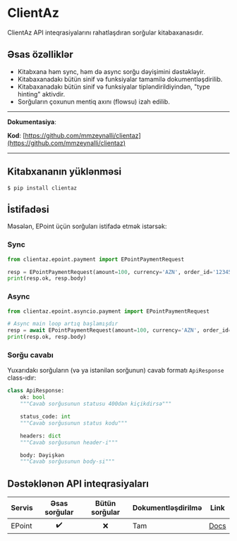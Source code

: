 # ClientAz

ClientAz API inteqrasiyalarını rahatlaşdıran sorğular kitabaxanasıdır.

## Əsas özəlliklər

- Kitabxana həm sync, həm də async sorğu dəyişimini dəstəkləyir.
- Kitabaxanadakı bütün sinif və funksiyalar tamamilə dokumentləşdirilib.
- Kitabaxanadakı bütün sinif və funksiyalar tipləndirildiyindən, "type hinting" aktivdir.
- Sorğuların çoxunun mentiq axını (flowsu) izah edilib.

---

**Dokumentasiya**: []()

**Kod**: [https://github.com/mmzeynalli/clientaz](https://github.com/mmzeynalli/clientaz)

---

## Kitabxananın yüklənməsi

```shell
$ pip install clientaz
```

## İstifadəsi

Məsələn, EPoint üçün sorğuları istifadə etmək istərsək:

### Sync

```python
from clientaz.epoint.payment import EPointPaymentRequest

resp = EPointPaymentRequest(amount=100, currency='AZN', order_id='12345678', description='Ödəniş')()
print(resp.ok, resp.body)

```

### Async

```python
from clientaz.epoint.asyncio.payment import EPointPaymentRequest

# Async main loop artıq başlamışdır
resp = await EPointPaymentRequest(amount=100, currency='AZN', order_id='12345678', description='Ödəniş')()
print(resp.ok, resp.body)

```

### Sorğu cavabı

Yuxarıdakı sorğuların (və ya istənilən sorğunun) cavab formatı `ApiResponse` class-ıdır:

```python
class ApiResponse:
    ok: bool
    """Cavab sorğusunun statusu 400dən kiçikdirsə"""

    status_code: int
    """Cavab sorğusunun status kodu"""

    headers: dict
    """Cavab sorğusunun header-i"""

    body: Dəyişkən
    """Cavab sorğusunun body-si"""
```

## Dəstəklənən API inteqrasiyaları

| Servis |   Əsas sorğular    | Bütün sorğular | Dokumentləşdirilmə | Link                                                                     |
| ------ | :----------------: | :------------: | ------------------ | ------------------------------------------------------------------------ |
| EPoint | :heavy_check_mark: |      :x:       | Tam                | [Docs](https://github.com/mmzeynalli/clientaz/tree/main/clientaz/epoint) |
